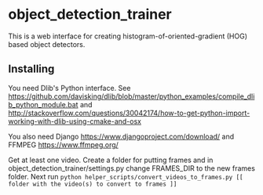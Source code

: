 # object_detection_trainer
This is a web interface for creating histogram-of-oriented-gradient (HOG) based object detectors.

## Installing
You need Dlib's Python interface. See https://github.com/davisking/dlib/blob/master/python_examples/compile_dlib_python_module.bat and http://stackoverflow.com/questions/30042174/how-to-get-python-import-working-with-dlib-using-cmake-and-osx

You also need Django https://www.djangoproject.com/download/ and FFMPEG https://www.ffmpeg.org/

Get at least one video. Create a folder for putting frames and in object_detection_trainer/settings.py change FRAMES_DIR to the new frames folder. Next run `python helper_scripts/convert_videos_to_frames.py [[ folder with the video(s) to convert to frames ]]`

